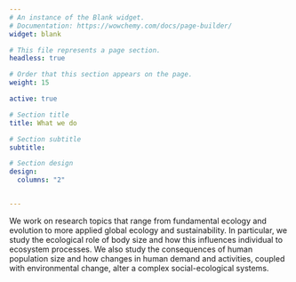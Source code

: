 ```yaml
---
# An instance of the Blank widget.
# Documentation: https://wowchemy.com/docs/page-builder/
widget: blank

# This file represents a page section.
headless: true

# Order that this section appears on the page.
weight: 15

active: true

# Section title
title: What we do

# Section subtitle
subtitle:

# Section design
design:
  columns: "2"


---    
```



We work on research topics that range from fundamental ecology and evolution to more applied global ecology and sustainability. In particular, we study the ecological role of body size and how this influences individual to ecosystem processes. We also study the consequences of human population size and how changes in human demand and activities, coupled with environmental change, alter a complex social-ecological systems. 


